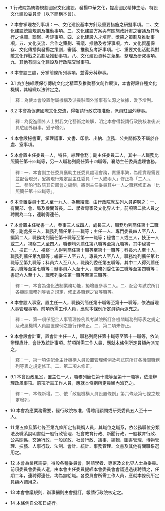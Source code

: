* 1 行政院為統籌規劃國家文化建設，發揚中華文化，提高國民精神生活，特設文化建設委員會（以下簡稱本會）。

* 2 本會掌理左列事項：一、文化建設基本方針及重要措施之研擬事項。二、文化建設統籌規劃及推動事項。三、文化建設方案與有關施政計畫之審議及其執行之協調、聯繫、考評事項。四、文化建設人才培育、獎掖之策劃及推動事項。五、文化交流、合作之策劃、審議、推動及考評事項。六、文化資產保存、文化傳播與發揚之策劃，審議、推動及考評事項。七、重要文化活動與對敵文化作戰之策劃及推動事項。八、文化建設資料之蒐集、整理及研究事項。九、其他有關文化建設及行政院交辦事項。

* 3 本會設三處，分掌前條所列事項，並得分科辦事。

* 3.1 為加強維護保存傳統文化之精華及推動藝文創作展演，本會得設各種文化機構，其組織以法律定之。

> 釋：為使本會設置附屬機構及派員駐國外辦事有法源之依據，爰予增列。

* 3.2 本會為促進國際文化交流，得報請行政院核准後，派員駐國外辦事。

> 釋：為促進國外人士對我文化藝術之瞭解，明定本會得報請行政院核准後派員駐國外辦事，爰予增列。

* 4 本會設秘書室，掌理議事、文書、印信、出納、庶務、公共關係及不屬於各處、室事項。

* 5 本會置主任委員一人，特任，綜理會務；副主任委員二人，其中一人職務比照簡任第十四職等，另一人職務列簡任第十四職等，襄助主任委員處理會務。

> 釋：一、本會副主任委員襄助主任委員處理會務，責重事繁，為應實際需要並配合現況，爰將現行規定副主任委員「一人或兩人」修正為「二人」。二、參酌行政院其它部會之編制，將副主任委員其中一人之職務修正為「比照簡任第十四職等」。

* 6 本會置委員十五人至十九人，為無給職，由行政院就左列人員遴聘之：一、有關部、會、局及機關首長。二、學者專家及文化界人士。前項第二款人員之聘期為二年，連聘得連任。

* 7 本會置主任秘書一人，參事三人或四人，處長三人，職務均列簡任第十二職等；副處長三人，職務列簡任第十一職等；主任一人、專門委員四人至八人、編纂二人，職務均列簡任第十職等至第十一職等；秘書二人或三人，技正一人或二人，視察二人至四人，職務均列薦任第八職等至第九職等，其中秘書一人、技正一人、視察一人得列簡任第十職等至第十一職等；科長六人至十人，職務列薦任第九職等；編審三人至五人，專員六人至八人，職務均列薦任第七職等至第九職等；科員六人至八人，職務列委任第五職等，其中二人得列薦任第六職等至第七職等；辦事員六人至十人，職務列委任第三職等至第四職等；書記六人至十人，職務列委任第一職等至第三職等。

> 釋：一、本會為強化法制業務功能，擬增置參事二人。二、配合考試院所訂各機關職務列等表之規定，修正各職務之官等職等。

* 8 本會設人事室，置主任一人，職務列簡任第十職等至第十一職等，依法辦理人事管理事項。前項所需工作人員，應就本條例所定員額內派充之。

> 釋：一、第一項係配合人事管理條例與考試院所訂各機關職務列等表之規定及政風機構人員設置條例之施行作修正。二、第二項未修正。

* 9 本會設會計室，置會計主任一人，職務列簡任第十職等至第十一職等，依法辦理歲計、會計及統計事項。前項所需工作人員，應就本條例所定員額內派充之。

> 釋：一、第一項係配合主計機構人員設置管理條例及考試院所訂各機關職務列等表之規定修正。二、第二項未修正。

* 9.1 本會設政風室，置主任一人，職務列簡任第十職等至第十一職等，依法辦理政風事項。前項所需工作人員，應就本條例所定員額內派充之。

> 釋：一、本條新增。二、依「政風機構人員設置條例」第六條及第七條之規定增列。

* 10 本會為應業務需要，經行政院核准，得聘用顧問或研究委員五人至十一人。

* 11 第五條及第七條至第九條所定各職稱人員，其職位之職系，依公務職位分類法及職系說明書就一般行政管理、社會教育行政、新聞行政，一般教育行政、公共關係、交通行政、一般民政、社會行政、議事、編輯、圖書管理、博物管理、技藝、人事行政、法制、會計、統計、事務管理、文書及其他有關職系選用之。

* 12 本會為業務需要，得設各種委員會，聘請學者、專家及文化界人士為委員。前項委員會委員人選，由本會主任委員提經本會委員會會議通過後聘請之，任期二年，連聘得連任，均為無給職。各委員會所需工作人員，應就本條例所定員額內調用之。

* 13 本會會議規則、辦事細則由會擬訂，報請行政院核定之。

* 14 本條例自公布日施行。


